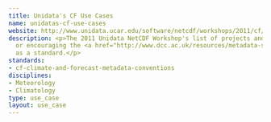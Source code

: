 ```yaml
---
title: Unidata's CF Use Cases
name: unidatas-cf-use-cases
website: http://www.unidata.ucar.edu/software/netcdf/workshops/2011/cf/Use.html
description: <p>The 2011 Unidata NetCDF Workshop's list of projects and groups adopting
  or encouraging the <a href="http://www.dcc.ac.uk/resources/metadata-standards/cf-climate-and-forecast-metadata-conventions">CF</a>-Conventions
  as a standard.</p>
standards:
- cf-climate-and-forecast-metadata-conventions
disciplines:
- Meteorology
- Climatology
type: use_case
layout: use_case
---
```


